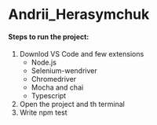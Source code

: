 # Andrii_Herasymchuk
#### Steps to run the project:

1. Downlod VS Code and few extensions
   - Node.js 
   - Selenium-wendriver 
   - Chromedriver 
   - Mocha and chai 
   - Typescript 
2. Open the project and th terminal
3. Write npm test
